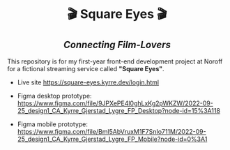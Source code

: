 # <center> 🎬 Square Eyes 🎬</center>

## <center>_Connecting Film-Lovers_</center>

This repository is for my first-year front-end development project at Noroff for a fictional streaming service called **"Square Eyes"**.

- Live site https://square-eyes.kyrre.dev/login.html

- Figma desktop prototype: https://www.figma.com/file/9JPXePE4l0ghLxKg2pWKZW/2022-09-25_design1_CA_Kyrre_Gjerstad_Lygre_FP_Desktop?node-id=15%3A118
- Figma mobile prototype: https://www.figma.com/file/Bml5AbVruxM1F7SnIo711M/2022-09-25_design1_CA_Kyrre_Gjerstad_Lygre_FP_Mobile?node-id=0%3A1
